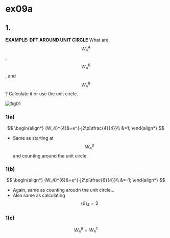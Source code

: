 # ex09a

## 1.
__EXAMPLE: DFT AROUND UNIT CIRCLE__
What are $$W_4^4$$, $$W_4^6$$, and $$W_4^9$$?
Calculate it or use the unit circle.

![fig01](ex09/ex09-fig01.png)

### 1(a)
$$
\begin{align*}
{W_4}^{4}&=e^{-j2\pi\tfrac{4}{4}}\\
&=1;
\end{align*}
$$
- Same as starting at $${W_4}^0$$ and counting around the unit circle

### 1(b)
$$
\begin{align*}
{W_4}^{6}&=e^{-j2\pi\tfrac{6}{4}}\\
&=-1;
\end{align*}
$$
- Again, same as counting aroudn the unit circle...
- Also same as calculating $$\left<6\right>_4=2$$

### 1(c)
$$
{W_4}^{9}={W_4}^1
$$
